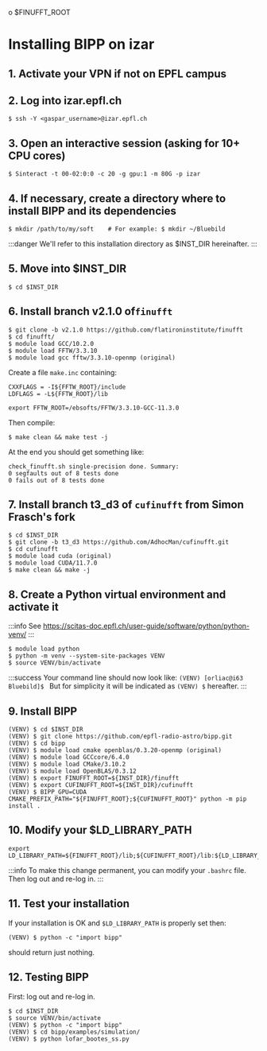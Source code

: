 o $FINUFFT_ROOT
# Installing BIPP on izar
 
## 1. Activate your VPN if not on EPFL campus
 
## 2. Log into izar.epfl.ch
```
$ ssh -Y <gaspar_username>@izar.epfl.ch
```
 
## 3. Open an interactive session (asking for 10+ CPU cores)
```
$ Sinteract -t 00-02:0:0 -c 20 -g gpu:1 -m 80G -p izar
```
 
## 4. If necessary, create a directory where to install BIPP and its dependencies
```
$ mkdir /path/to/my/soft    # For example: $ mkdir ~/Bluebild
```
 
:::danger
We'll refer to this installation directory as $INST_DIR hereinafter.
:::
 
## 5. Move into $INST_DIR
```
$ cd $INST_DIR
```
 
## 6. Install branch v2.1.0 of`finufft`
```
$ git clone -b v2.1.0 https://github.com/flatironinstitute/finufft
$ cd finufft/
$ module load GCC/10.2.0
$ module load FFTW/3.3.10
$ module load gcc fftw/3.3.10-openmp (original)
```
Create a file `make.inc` containing:
```
CXXFLAGS = -I${FFTW_ROOT}/include
LDFLAGS = -L${FFTW_ROOT}/lib

export FFTW_ROOT=/ebsofts/FFTW/3.3.10-GCC-11.3.0
```
Then compile:
```
$ make clean && make test -j
```
At the end you should get something like:
```
check_finufft.sh single-precision done. Summary:
0 segfaults out of 8 tests done
0 fails out of 8 tests done
```
 
## 7. Install branch t3_d3 of `cufinufft` from Simon Frasch's fork
```
$ cd $INST_DIR
$ git clone -b t3_d3 https://github.com/AdhocMan/cufinufft.git
$ cd cufinufft
$ module load cuda (original)
$ module load CUDA/11.7.0
$ make clean && make -j
```
 
## 8. Create a Python virtual environment and activate it
:::info
See https://scitas-doc.epfl.ch/user-guide/software/python/python-venv/
:::
```
$ module load python
$ python -m venv --system-site-packages VENV
$ source VENV/bin/activate
```
:::success
Your command line should now look like:
```(VENV) [orliac@i63 Bluebild]$ ```
But for simplicity it will be indicated as `(VENV) $` hereafter.
:::
 
## 9. Install BIPP
```
(VENV) $ cd $INST_DIR
(VENV) $ git clone https://github.com/epfl-radio-astro/bipp.git
(VENV) $ cd bipp
(VENV) $ module load cmake openblas/0.3.20-openmp (original)
(VENV) $ module load GCCcore/6.4.0
(VENV) $ module load CMake/3.10.2
(VENV) $ module load OpenBLAS/0.3.12
(VENV) $ export FINUFFT_ROOT=${INST_DIR}/finufft
(VENV) $ export CUFINUFFT_ROOT=${INST_DIR}/cufinufft
(VENV) $ BIPP_GPU=CUDA CMAKE_PREFIX_PATH="${FINUFFT_ROOT};${CUFINUFFT_ROOT}" python -m pip install .
```
 
## 10. Modify your $LD_LIBRARY_PATH
```
export LD_LIBRARY_PATH=${FINUFFT_ROOT}/lib;${CUFINUFFT_ROOT}/lib:${LD_LIBRARY_PATH}
```
:::info
To make this change permanent, you can modify your ```.bashrc``` file. Then log out and re-log in.
:::
 
## 11. Test your installation
If your installation is OK and ``$LD_LIBRARY_PATH`` is properly set then:
```
(VENV) $ python -c "import bipp"
```
should return just nothing.
 
## 12. Testing BIPP
First: log out and re-log in.
```
$ cd $INST_DIR
$ source VENV/bin/activate
(VENV) $ python -c "import bipp"
(VENV) $ cd bipp/examples/simulation/
(VENV) $ python lofar_bootes_ss.py
```

